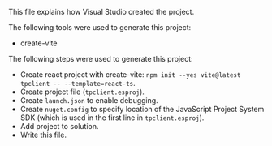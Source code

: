 This file explains how Visual Studio created the project.

The following tools were used to generate this project:
- create-vite

The following steps were used to generate this project:
- Create react project with create-vite: `npm init --yes vite@latest tpclient -- --template=react-ts`.
- Create project file (`tpclient.esproj`).
- Create `launch.json` to enable debugging.
- Create `nuget.config` to specify location of the JavaScript Project System SDK (which is used in the first line in `tpclient.esproj`).
- Add project to solution.
- Write this file.
